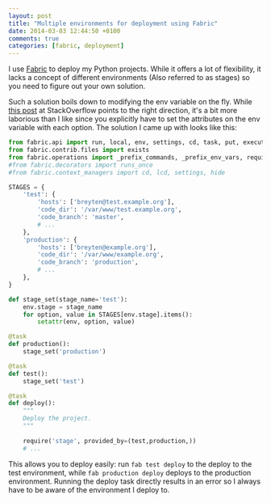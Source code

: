 ```yaml
---
layout: post
title: "Multiple environments for deployment using Fabric"
date: 2014-03-03 12:44:50 +0100
comments: true
categories: [fabric, deployment]
---
```

I use [Fabric](http://www.fabfile.org/) to deploy my Python projects. While it offers a lot of flexibility, it lacks a concept of different environments (Also referred to as stages) so you need to figure out your own solution.

<!-- more -->

Such a solution boils down to modifying the env variable on the fly. While [this post](http://stackoverflow.com/questions/2326797/how-to-set-target-hosts-in-fabric-file) at StackOverflow points to the right direction, it's a bit more laborious than I like since you explicitly have to set the attributes on the env variable with each option. The solution I came up with looks like this:

``` python
from fabric.api import run, local, env, settings, cd, task, put, execute
from fabric.contrib.files import exists
from fabric.operations import _prefix_commands, _prefix_env_vars, require
#from fabric.decorators import runs_once
#from fabric.context_managers import cd, lcd, settings, hide

STAGES = {
    'test': {
        'hosts': ['breyten@test.example.org'],
        'code_dir': '/var/www/test.example.org',
        'code_branch': 'master',
        # ...
    },
    'production': {
        'hosts': ['breyten@example.org'],
        'code_dir': '/var/www/example.org',
        'code_branch': 'production',
        # ...
    },
}

def stage_set(stage_name='test'):
    env.stage = stage_name
    for option, value in STAGES[env.stage].items():
        setattr(env, option, value)

@task
def production():
    stage_set('production')

@task
def test():
    stage_set('test')

@task
def deploy():
    """
    Deploy the project.
    """
    
    require('stage', provided_by=(test,production,))
    # ...
```

This allows you to deploy easily: run `fab test deploy` to the deploy to the test environment, while `fab production deploy` deploys to the production environment. Running the deploy task directly results in an error so I always have to be aware of the environment I deploy to.